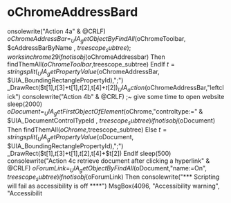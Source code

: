 # oChromeAddressBard
onsolewrite("Action 4a" &amp; @CRLF) $oChromeAddressBar=_UIA_getObjectByFindAll($oChromeToolbar, $cAddressBarByName  , $treescope_subtree) ;works in chrome 29 if not isobj($oChromeAddressbar) Then findThemAll($oChromeToolbar,$treescope_subtree) EndIf   $t=stringsplit(_UIA_getPropertyValue($oChromeAddressBar, $UIA_BoundingRectanglePropertyId),";") _DrawRect($t[1],$t[3]+$t[1],$t[2],$t[4]+$t[2]) _UIA_action($oChromeAddressBar,"leftclick")     consolewrite("Action 4b" &amp; @CRLF) ;~ give some time to open website sleep(2000) $oDocument=_UIA_getFirstObjectOfElement($oChrome,"controltype:=" &amp; $UIA_DocumentControlTypeId , $treescope_subtree) if not isobj($oDocument) Then findThemAll($oChrome,$treescope_subtree) Else $t=stringsplit(_UIA_getPropertyValue($oDocument, $UIA_BoundingRectanglePropertyId),";") _DrawRect($t[1],$t[3]+$t[1],$t[2],$t[4]+$t[2]) EndIf   sleep(500)   consolewrite("Action 4c retrieve document after clicking a hyperlink" &amp; @CRLF) $oForumLink=_UIA_getObjectByFindAll($oDocument,"name:=On", $treescope_subtree) if not isobj($oForumLink) Then consolewrite("*** Scripting will fail as accessibility is off ****") MsgBox(4096, "Accessibility warning", "Accessibilit
